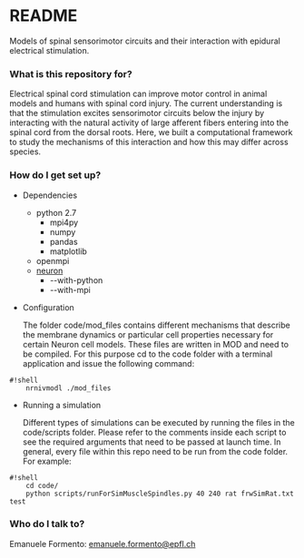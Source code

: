 # README #

Models of spinal sensorimotor circuits and their interaction with epidural electrical stimulation.

### What is this repository for? ###

Electrical spinal cord stimulation can improve motor control in animal models and humans with spinal cord injury. The current understanding is that the stimulation excites sensorimotor circuits below the injury by interacting with the natural activity of large afferent fibers entering into the spinal cord from the dorsal roots. Here, we built a computational framework to study the mechanisms of this interaction and how this may differ across species.


### How do I get set up? ###

* Dependencies
    * python 2.7
        * mpi4py
        * numpy
        * pandas
        * matplotlib
    * openmpi
    * [neuron](http://www.neuron.yale.edu/neuron/download)
        * --with-python
        * --with-mpi

* Configuration

    The folder code/mod_files contains different mechanisms that describe the membrane dynamics or particular cell properties necessary for certain Neuron cell models. These files are written in MOD and need to be compiled. For this purpose cd to the code folder with a terminal application and issue the following command:
```
#!shell
    nrnivmodl ./mod_files
```
* Running a simulation

    Different types of simulations can be executed by running the files in the code/scripts folder.
    Please refer to the comments inside each script to see the required arguments that need to be passed at launch time.
    In general, every file within this repo need to be run from the code folder.
    For example:
```
#!shell
    cd code/
    python scripts/runForSimMuscleSpindles.py 40 240 rat frwSimRat.txt test
```

### Who do I talk to? ###

Emanuele Formento: emanuele.formento@epfl.ch
